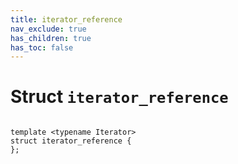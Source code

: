 ```yaml
---
title: iterator_reference
nav_exclude: true
has_children: true
has_toc: false
---
```


# Struct `iterator_reference`

<code class="doxybook">
<span>template &lt;typename Iterator&gt;</span>
<span>struct iterator&#95;reference {</span>
<span>};</span>
</code>

